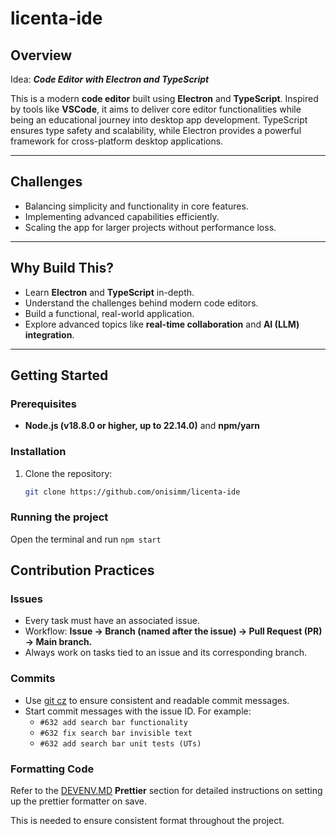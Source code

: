 # licenta-ide

## Overview

Idea: **_Code Editor with Electron and TypeScript_**

This is a modern **code editor** built using **Electron** and **TypeScript**. Inspired by tools like **VSCode**, it aims to deliver core editor functionalities while being an educational journey into desktop app development. TypeScript ensures type safety and scalability, while Electron provides a powerful framework for cross-platform desktop applications.

---

## Challenges

- Balancing simplicity and functionality in core features.
- Implementing advanced capabilities efficiently.
- Scaling the app for larger projects without performance loss.

---

## Why Build This?

- Learn **Electron** and **TypeScript** in-depth.
- Understand the challenges behind modern code editors.
- Build a functional, real-world application.
- Explore advanced topics like **real-time collaboration** and **AI (LLM) integration**.

---

## Getting Started

### Prerequisites

- **Node.js (v18.8.0 or higher, up to 22.14.0)** and **npm/yarn**

### Installation

1. Clone the repository:
   ```bash
   git clone https://github.com/onisimm/licenta-ide
   ```

### Running the project

Open the terminal and run
```npm start```

## Contribution Practices

### Issues

- Every task must have an associated issue.
- Workflow: **Issue → Branch (named after the issue) → Pull Request (PR) → Main branch.**
- Always work on tasks tied to an issue and its corresponding branch.

### Commits

- Use [git cz](https://www.npmjs.com/package/git-cz) to ensure consistent and readable commit messages.
- Start commit messages with the issue ID. For example:
  - `#632 add search bar functionality`
  - `#632 fix search bar invisible text`
  - `#632 add search bar unit tests (UTs)`

### Formatting Code

Refer to the [DEVENV.MD](./DEVENV.MD#formatting-code-section) **Prettier** section for detailed instructions on setting up the prettier formatter on save.

This is needed to ensure consistent format throughout the project.
